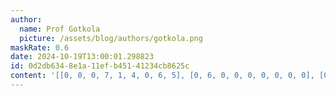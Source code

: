 ```yaml
---
author:
  name: Prof Gotkola
  picture: /assets/blog/authors/gotkola.png
maskRate: 0.6
date: 2024-10-19T13:00:01.298823
id: 0d2db634-8e1a-11ef-b451-41234cb8625c
content: '[[0, 0, 0, 7, 1, 4, 0, 6, 5], [0, 6, 0, 0, 0, 0, 0, 0, 0], [0, 1, 0, 0, 2, 0, 0, 0, 9], [0, 0, 0, 0, 0, 0, 6, 9, 0], [1, 0, 0, 3, 6, 5, 0, 0, 0], [0, 8, 0, 0, 0, 9, 0, 5, 0], [0, 3, 8, 0, 0, 2, 0, 0, 7], [0, 4, 1, 9, 0, 0, 0, 3, 0], [9, 5, 0, 4, 3, 7, 1, 8, 0]]'
---
```

